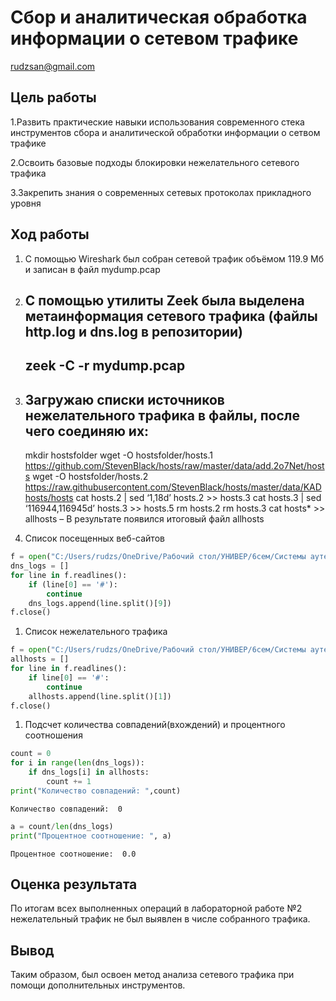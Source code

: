 Сбор и аналитическая обработка информации о сетевом трафике
================
rudzsan@gmail.com

## Цель работы

1.Развить практические навыки использования современного стека
инструментов сбора и аналитической обработки информации о сетвом трафике

2.Освоить базовые подходы блокировки нежелательного сетевого трафика

3.Закрепить знания о современных сетевых протоколах прикладного уровня

## Ход работы

1.  C помощью Wireshark был собран сетевой трафик объёмом 119.9 Мб и
    записан в файл mydump.pcap

2.  ## C помощью утилиты Zeek была выделена метаинформация сетевого трафика (файлы http.log и dns.log в репозитории)

    ## zeek -C -r mydump.pcap

3.  ## Загружаю списки источников нежелательного трафика в файлы, после чего соединяю их:

    mkdir hostsfolder wget -O hostsfolder/hosts.1
    https://github.com/StevenBlack/hosts/raw/master/data/add.2o7Net/hosts
    wget -O hostsfolder/hosts.2
    https://raw.githubusercontent.com/StevenBlack/hosts/master/data/KADhosts/hosts
    cat hosts.2 | sed ‘1,18d’ hosts.2 \>\> hosts.3 cat hosts.3 | sed
    ‘116944,116945d’ hosts.3 \>\> hosts.5 rm hosts.2 rm hosts.3 cat
    hosts\* \>\> allhosts – В результате появился итоговый файл allhosts

4.  Список посещенных веб-сайтов

``` python
f = open("C:/Users/rudzs/OneDrive/Рабочий стол/УНИВЕР/6сем/Системы аутентификации ИБ/Лаб2/dns.log","r")
dns_logs = []
for line in f.readlines():
    if (line[0] == '#'):
        continue
    dns_logs.append(line.split()[9])
f.close()
```

1.  Список нежелательного трафика

``` python
f = open("C:/Users/rudzs/OneDrive/Рабочий стол/УНИВЕР/6сем/Системы аутентификации ИБ/Лаб2/allhosts","r")
allhosts = []
for line in f.readlines():
    if line[0] == '#':
        continue
    allhosts.append(line.split()[1])
f.close()
```

1.  Подсчет количества совпадений(вхождений) и процентного соотношения

``` python
count = 0
for i in range(len(dns_logs)):
    if dns_logs[i] in allhosts:
        count += 1
print("Количество совпадений: ",count)
```

    Количество совпадений:  0

``` python
a = count/len(dns_logs)
print("Процентное соотношение: ", a)
```

    Процентное соотношение:  0.0

## Оценка результата

По итогам всех выполненных операций в лабораторной работе №2
нежелательный трафик не был выявлен в числе собранного трафика.

## Вывод

Таким образом, был освоен метод анализа сетевого трафика при помощи
дополнительных инструментов.
